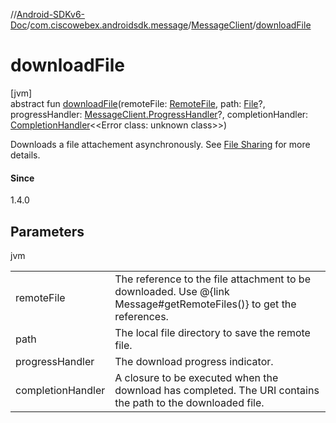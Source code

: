 //[Android-SDKv6-Doc](../../../index.md)/[com.ciscowebex.androidsdk.message](../index.md)/[MessageClient](index.md)/[downloadFile](download-file.md)

# downloadFile

[jvm]\
abstract fun [downloadFile](download-file.md)(remoteFile: [RemoteFile](../-remote-file/index.md), path: [File](https://docs.oracle.com/javase/8/docs/api/java/io/File.html)?, progressHandler: [MessageClient.ProgressHandler](-progress-handler/index.md)?, completionHandler: [CompletionHandler](../../com.ciscowebex.androidsdk/-completion-handler/index.md)&lt;&lt;Error class: unknown class&gt;&gt;)

Downloads a file attachement asynchronously. See <a href="https://help.webex.com/en-us/yuwad5/Share-Files-with-Others-in-Cisco-Webex-Teams">File Sharing</a> for more details.

#### Since

1.4.0

## Parameters

jvm

| | |
|---|---|
| remoteFile | The reference to the file attachment to be downloaded. Use @{link Message#getRemoteFiles()} to get the references. |
| path | The local file directory to save the remote file. |
| progressHandler | The download progress indicator. |
| completionHandler | A closure to be executed when the download has completed. The URI contains the path to the downloaded file. |
